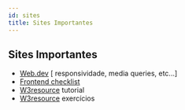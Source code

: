 ```yaml
---
id: sites
title: Sites Importantes
---
```

## Sites Importantes

* [Web.dev](https://web.dev/learn/?hl=pt-br) [ responsividade, media queries, etc...]
* [Frontend checklist](https://frontendchecklist.io/https://frontendchecklist.io/)
* [W3resource](https://www.w3resource.com/javascript/javascript.php) tutorial
* [W3resource](https://www.w3resource.com/javascript-exercises/) exercícios
